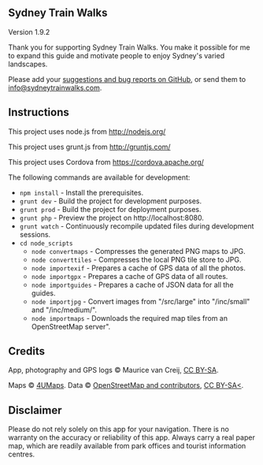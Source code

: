 ## Sydney Train Walks

Version 1.9.2

Thank you for supporting Sydney Train Walks. You make it possible for me to expand this guide and motivate people to enjoy Sydney's varied landscapes.

Please add your [suggestions and bug reports on GitHub](https://github.com/WoollyMittens/sydneytrainwalks-web-app/issues), or send them to [info@sydneytrainwalks.com](mailto:info@sydneytrainwalks.com).

## Instructions

This project uses node.js from http://nodejs.org/

This project uses grunt.js from http://gruntjs.com/

This project uses Cordova from https://cordova.apache.org/

The following commands are available for development:
+ `npm install` - Install the prerequisites.
+ `grunt dev` - Build the project for development purposes.
+ `grunt prod` - Build the project for deployment purposes.
+ `grunt php` - Preview the project on http://localhost:8080.
+ `grunt watch` - Continuously recompile updated files during development sessions.
+ `cd node_scripts`
  + `node convertmaps` - Compresses the generated PNG maps to JPG.
  + `node converttiles` - Compresses the local PNG tile store to JPG.
  + `node importexif` - Prepares a cache of GPS data of all the photos.
  + `node importgpx` - Prepares a cache of GPS data of all routes.
  + `node importguides` - Prepares a cache of JSON data for all the guides.
  + `node importjpg` - Convert images from "/src/large" into "/inc/small" and "/inc/medium/".
  + `node importmaps` - Downloads the required map tiles from an OpenStreetMap server".

## Credits

App, photography and GPS logs &copy; Maurice van Creij, [CC BY-SA](http://creativecommons.org/licenses/by-sa/2.0/).

Maps &copy; [4UMaps](http://www.4umaps.eu/). Data &copy; [OpenStreetMap and contributors](http://www.openstreetmap.org/copyright), [CC BY-SA<](http://creativecommons.org/licenses/by-sa/2.0/).

## Disclaimer

Please do not rely solely on this app for your navigation. There is no warranty on the accuracy or reliability of this app. Always carry a real paper map, which are readily available from park offices and tourist information centres.
